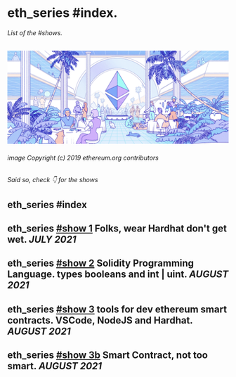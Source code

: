 # eth_series #index.
###### List of the #shows.

![ethereum hero](./assets/img/hero.png)
###### image Copyright (c) 2019 ethereum.org contributors

*Said so, check 👇 for the shows*
## eth_series #index
## eth_series [#show 1](https://github.com/xioxium/eth_series/blob/main/doc/show1.md) Folks, wear Hardhat don't get wet. _JULY 2021_
## eth_series [#show 2](https://github.com/xioxium/eth_series/blob/main/doc/show2.md) Solidity Programming Language. types booleans and int | uint. _AUGUST 2021_
## eth_series [#show 3](https://github.com/xioxium/eth_series/blob/main/doc/show3.md) tools for dev ethereum smart contracts. VSCode, NodeJS and Hardhat. _AUGUST 2021_
## eth_series [#show 3b](https://github.com/xioxium/eth_series/blob/main/doc/show3b.md) Smart Contract, not too smart. _AUGUST 2021_